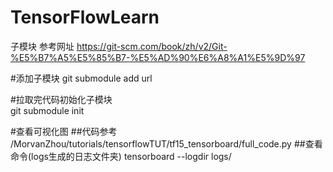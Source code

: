 # TensorFlowLearn
子模块 参考网址 https://git-scm.com/book/zh/v2/Git-%E5%B7%A5%E5%85%B7-%E5%AD%90%E6%A8%A1%E5%9D%97 








#添加子模块
    git submodule add url




#拉取完代码初始化子模块  
    git submodule init


#查看可视化图
##代码参考
    /MorvanZhou/tutorials/tensorflowTUT/tf15_tensorboard/full_code.py
##查看命令(logs生成的日志文件夹)
    tensorboard --logdir logs/